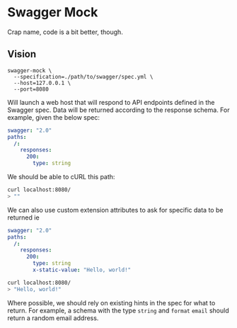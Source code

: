 # Swagger Mock

Crap name, code is a bit better, though.

## Vision

```
swagger-mock \
  --specification=./path/to/swagger/spec.yml \
  --host=127.0.0.1 \
  --port=8080
```

Will launch a web host that will respond to API endpoints defined in the Swagger spec. Data will be returned according to the response schema. For example, given the below spec:

```yaml
swagger: "2.0"
paths:
  /:
    responses:
      200:
        type: string
```

We should be able to cURL this path:

```bash
curl localhost:8080/
> ""
```

We can also use custom extension attributes to ask for specific data to be returned ie

```yaml
swagger: "2.0"
paths:
  /:
    responses:
      200:
        type: string
        x-static-value: "Hello, world!"
```

```bash
curl localhost:8080/
> "Hello, world!"
```

Where possible, we should rely on existing hints in the spec for what to return. For example, a schema with the type `string` and `format` `email` should return a random email address.
